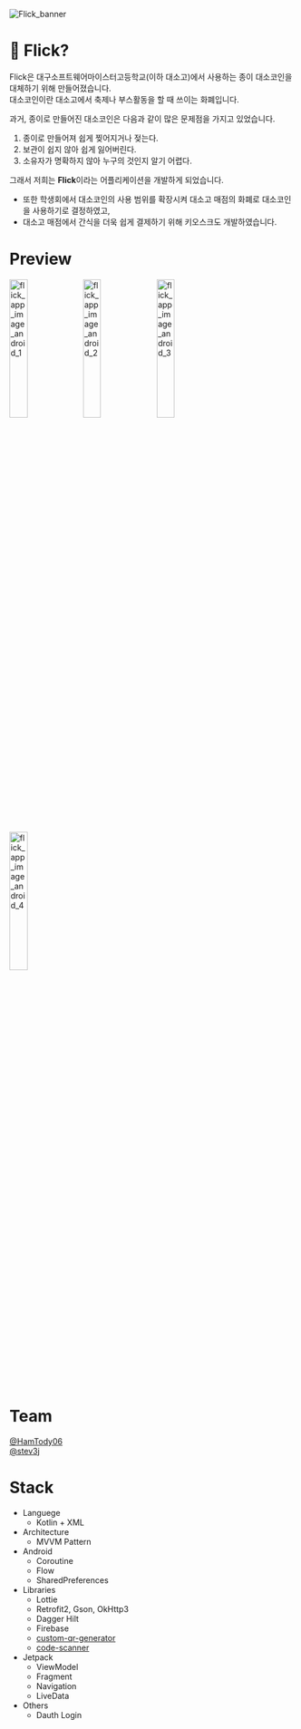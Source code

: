![Flick_banner](https://github.com/Wonderful-Sigma/flick-android-mvp/assets/103572569/0df2339c-a677-443b-a730-e63baa5919e0)

# 🔵 Flick?

Flick은 대구소프트웨어마이스터고등학교(이하 대소고)에서 사용하는 종이 대소코인을 대체하기 위해 만들어졌습니다. </br>
대소코인이란 대소고에서 축제나 부스활동을 할 때 쓰이는 화폐입니다.</br>

과거, 종이로 만들어진 대소코인은 다음과 같이 많은 문제점을 가지고 있었습니다.

1. 종이로 만들어져 쉽게 찢어지거나 젖는다.
2. 보관이 쉽지 않아 쉽게 잃어버린다.
3. 소유자가 명확하지 않아 누구의 것인지 알기 어렵다.

그래서 저희는 **Flick**이라는 어플리케이션을 개발하게 되었습니다.

+ 또한 학생회에서 대소코인의 사용 범위를 확장시켜 대소고 매점의 화폐로 대소코인을 사용하기로 결정하였고,
+ 대소고 매점에서 간식을 더욱 쉽게 결제하기 위해 키오스크도 개발하였습니다.

# Preview

<img width="25%" alt="flick_app_image_android_1" src="https://github.com/Wonderful-Sigma/flick-android-mvp/assets/103572569/e57f059d-1c52-42e6-b567-113f8289e4ca">
<img width="25%" alt="flick_app_image_android_2" src="https://github.com/Wonderful-Sigma/flick-android-mvp/assets/103572569/615b7faa-69ee-4dff-b143-58ebe6135aa4">
<img width="25%" alt="flick_app_image_android_3" src="https://github.com/Wonderful-Sigma/flick-android-mvp/assets/103572569/4bccd34d-f619-4a5f-b5e6-1173abcd5eda">
<img width="25%" alt="flick_app_image_android_4" src="https://github.com/Wonderful-Sigma/flick-android-mvp/assets/103572569/2adaf72c-d09c-495c-95f2-20bf480b4476">

# Team

[@HamTody06](https://github.com/HamTory06) </br>
[@stev3j](https://www.notion.so/stev3j/845cb047a86443e9847078b25a54f204)

# Stack
- Languege
  - Kotlin + XML
- Architecture
  - MVVM Pattern
- Android
  - Coroutine
  - Flow
  - SharedPreferences
- Libraries
  - Lottie
  - Retrofit2, Gson, OkHttp3
  - Dagger Hilt
  - Firebase
  - [custom-qr-generator](https://github.com/alexzhirkevich/custom-qr-generator)
  - [code-scanner](https://github.com/yuriy-budiyev/code-scanner/tree/master)
- Jetpack
  - ViewModel
  - Fragment
  - Navigation
  - LiveData
- Others
  - Dauth Login

